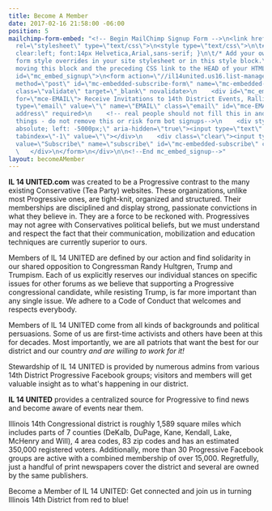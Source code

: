 ```yaml
---
title: Become A Member
date: 2017-02-16 21:58:00 -06:00
position: 5
mailchimp-form-embed: "<!-- Begin MailChimp Signup Form -->\n<link href=\"//cdn-images.mailchimp.com/embedcode/slim-10_7.css\"
  rel=\"stylesheet\" type=\"text/css\">\n<style type=\"text/css\">\n\t#mc_embed_signup{background:#fff;
  clear:left; font:14px Helvetica,Arial,sans-serif; }\n\t/* Add your own MailChimp
  form style overrides in your site stylesheet or in this style block.\n\t   We recommend
  moving this block and the preceding CSS link to the HEAD of your HTML file. */\n</style>\n<div
  id=\"mc_embed_signup\">\n<form action=\"//il14united.us16.list-manage.com/subscribe/post?u=2e27f70b701d22dfbbcc0d38d&amp;id=40da6941a8\"
  method=\"post\" id=\"mc-embedded-subscribe-form\" name=\"mc-embedded-subscribe-form\"
  class=\"validate\" target=\"_blank\" novalidate>\n    <div id=\"mc_embed_signup_scroll\">\n\t<label
  for=\"mce-EMAIL\"> Receive Invitations to 14th District Events, Rallies and More!</label>\n\t<input
  type=\"email\" value=\"\" name=\"EMAIL\" class=\"email\" id=\"mce-EMAIL\" placeholder=\"email
  address\" required>\n    <!-- real people should not fill this in and expect good
  things - do not remove this or risk form bot signups-->\n    <div style=\"position:
  absolute; left: -5000px;\" aria-hidden=\"true\"><input type=\"text\" name=\"b_2e27f70b701d22dfbbcc0d38d_40da6941a8\"
  tabindex=\"-1\" value=\"\"></div>\n    <div class=\"clear\"><input type=\"submit\"
  value=\"Subscribe\" name=\"subscribe\" id=\"mc-embedded-subscribe\" class=\"button\"></div>\n
  \   </div>\n</form>\n</div>\n\n<!--End mc_embed_signup-->"
layout: becomeAMember
---
```


**IL 14 UNITED.com** was created to be a Progressive contrast to the many existing Conservative (Tea Party) websites. These organizations, unlike most Progressive ones, are tight-knit, organized and structured. Their memberships are disciplined and display strong, passionate convictions in what they believe in. They are a force to be reckoned with. Progressives may not agree with Conservatives political beliefs, but we must understand and respect the fact that their communication, mobilization and  education techniques are currently superior to ours.

Members of IL 14 UNITED are defined by our action and find solidarity in our shared opposition to Congressman Randy Hultgren, Trump and Trumpism. Each of us explicitly reserves our individual stances on specific issues for other forums as we believe that supporting a Progressive congressional candidate, while resisting Trump, is far more important than any single issue. We adhere to a Code of Conduct that welcomes and respects everybody.

Members of IL 14 UNITED come from all kinds of backgrounds and political persuasions. Some of us are first-time activists and others have been at this for decades. Most importantly, we are all patriots that want the best for our district and our country *and are willing to work for it!*

Stewardship of IL 14 UNITED is provided by numerous admins from various 14th District Progressive Facebook groups;  visitors and members will get valuable insight as to what's happening in our district. 

**IL 14 UNITED** provides a centralized source for Progressive to find news and become aware of events near them.  

Illinois 14th Congressional district is roughly 1,589 square miles which includes parts of 7 counties (DeKalb, DuPage, Kane, Kendall, Lake, McHenry and Will), 4 area codes, 83 zip codes and has an estimated 350,000 registered voters. Additionally, more than 30 Progressive Facebook groups are active with a combined membership of over 15,000. Regretfully, just a handful of print newspapers cover the district and several are owned by the same publishers.

Become a Member of IL 14 UNITED: Get connected and join us in turning Illinois 14th District from red to blue!